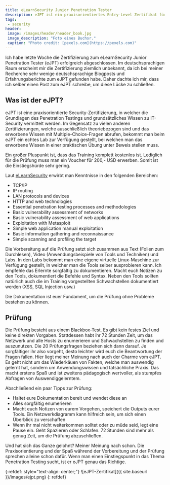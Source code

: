 ```yaml
---
title: eLearnSecurity Junior Penetration Tester
description: eJPT ist ein praxisorientiertes Entry-Level Zertifikat für Penetration Testing und offensive IT-Sicherheit.
tags:
 - security
header:
 image: /images/header/header_book.jpg
 image_description: "Foto eines Buchsr."
 caption: "Photo credit: [pexels.com](https://pexels.com)"
---
```


Ich habe letzte Woche die Zertifizierung zum eLearnSecurity Junior Penetration Tester (eJPT) erfolgreich abgeschlossen. Im deutschsprachigen Raum erscheint mir die Zertifizierung ziemlich unbekannt, da ich bei meiner Recherche sehr wenige deutschsprachige Blogposts und Erfahrungsberichte zum eJPT gefunden habe. Daher dachte ich mir, dass ich selber einen Post zum eJPT schreibe, um diese Lücke zu schließen.

## Was ist der eJPT?

eJPT ist eine praxisorientierte Security-Zertifizierung, in welcher die Grundlagen des Penetration Testings und grundsätzliches Wissen zu IT-Security vermittelt werden. Im Gegensatz zu vielen anderen Zertifizierungen, welche ausschließlich theoriebezogen sind und das erworbene Wissen mit Multiple-Choice-Fragen abrufen, bekommt man beim eJPT ein echtes Lab zur Verfügung gestellt, bei welchen man das erworbene Wissen in einer praktischen Übung unter Beweis stellen muss.

Ein großer Pluspunkt ist, dass das Training komplett kostenlos ist. Lediglich für die Prüfung muss man ein Voucher für 200,- USD erwerben. Somit ist die Einstiegshürde sehr gering.

Laut [eLearnSecurity](https://elearnsecurity.com/product/ejpt-certification/) erwirbt man Kenntnisse in den folgenden Bereichen:

* TCP/IP
* IP routing
* LAN protocols and devices
* HTTP and web technologies
* Essential penetration testing processes and methodologies
* Basic vulnerability assessment of networks
* Basic vulnerability assessment of web applications
* Exploitation with Metasploit
* Simple web application manual exploitation
* Basic information gathering and reconnaissance
* Simple scanning and profiling the target


Die Vorbereitung auf die Prüfung setzt sich zusammen aus Text (Folien zum Durchlesen), Video (Anwendungsbeispiele von Tools und Techniken) und Labs. In den Labs bekommt man eine eigene virtuelle Linux-Maschine zur Verfügung gestellt, in welcher man die Tools selber ausprobieren kann. Ich empfehle das Erlernte sorgfältig zu dokumentieren. Macht euch Notizen zu den Tools, dokumentiert die Befehle und Syntax. Neben den Tools sollten natürlich auch die im Training vorgestellten Schwachstellen dokumentiert werden (XSS, SQL Injection usw.)

Die Dokumentation ist euer Fundament, um die Prüfung ohne Probleme bestehen zu können.

## Prüfung

Die Prüfung besteht aus einem Blackbox-Test. Es gibt kein festes Ziel und keine direkten Vorgaben. Stattdessen habt ihr 72 Stunden Zeit, um das Netzwerk und alle Hosts zu enumerieren und Schwachstellen zu finden und auszunutzen. Die 20 Prüfungsfragen beziehen sich dann darauf. Je sorgfältiger ihr also vorgeht, desto leichter wird euch die Beantwortung der Fragen fallen. Hier liegt meiner Meinung nach auch der Charme vom eJPT.  Es geht nicht um das Wiederkäuen von Fakten, welche man auswendig gelernt hat, sondern um Anwendungswissen und tatsächliche Praxis. Das macht erstens Spaß und ist zweitens pädagogisch wertvoller, als stumpfes Abfragen von Auswendiggelerntem.

Abschließend ein paar Tipps zur Prüfung:

* Haltet eure Dokumentation bereit und wendet diese an
* Alles sorgfältig enumerieren
* Macht euch Notizen von eurem Vorgehen, speichert die Outputs eurer Tools. Ein Netzwerkdiagramm kann hilfreich sein, um sich einen Überblick zu verschaffen
* Wenn ihr mal nicht weiterkommen solltet oder zu müde seid, legt eine Pause ein. Geht Spazieren oder Schlafen. 72 Stunden sind mehr als genug Zeit, um die Prüfung abzuschließen.

Und hat sich das Ganze gelohnt? Meiner Meinung nach schon. Die Praxisorientierung und der Spaß während der Vorbereitung und der Prüfung sprechen alleine schon dafür. Wenn man einen Einstiegspunkt in das Thema Penetration Testing sucht, ist er eJPT genau das Richtige.


{:refdef: style="text-align: center;"}
![eJPT-Zertifikat]({{ site.baseurl }}/images/ejpt.png)
{: refdef} 
